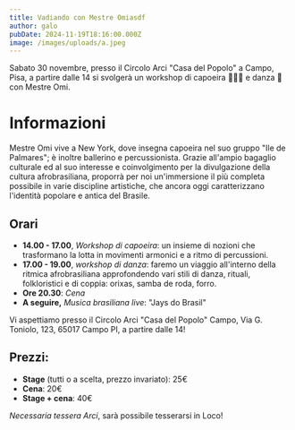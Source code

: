```yaml
---
title: Vadiando con Mestre Omiasdf
author: galo
pubDate: 2024-11-19T18:16:00.000Z
image: /images/uploads/a.jpeg
---
```

Sabato 30 novembre, presso il Circolo Arci "Casa del Popolo" a Campo, Pisa, a partire dalle 14 si svolgerà un workshop di capoeira 🤸🏻‍♂️ e danza 💃 con Mestre Omi.

# Informazioni

Mestre Omi vive a New York, dove insegna capoeira nel suo gruppo "Ile de Palmares"; è inoltre ballerino e percussionista. Grazie all'ampio bagaglio culturale ed al suo interesse e coinvolgimento per la divulgazione della cultura afrobrasiliana, proporrà per noi un'immersione il più completa possibile in varie discipline artistiche, che ancora oggi caratterizzano l'identità popolare e antica del Brasile.

## Orari

* **14.00 - 17.00**, *Workshop di capoeira*: un insieme di nozioni che trasformano la lotta in movimenti armonici e a ritmo di percussioni.
* **17.00 - 19.00**, *workshop di danza*: faremo un viaggio all'interno della ritmica afrobrasiliana approfondendo vari stili di danza, rituali, folkloristici e di coppia: orixas, samba de roda, forro.
* **Ore 20.30**: *Cena*
* **A seguire,** *Musica brasiliana live*: "Jays do Brasil"

Vi aspettiamo presso il Circolo Arci "Casa del Popolo" Campo, Via G. Toniolo, 123, 65017 Campo PI, a partire dalle 14!

## Prezzi:

- **Stage** (tutti o a scelta, prezzo invariato): 25€
- **Cena**: 20€
- **Stage + cena**: 40€

*Necessaria tessera Arci*, sarà possibile tesserarsi in Loco!
